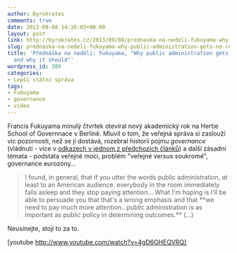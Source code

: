 ```yaml
---
author: Byrokrates
comments: true
date: 2013-09-08 14:16:03+00:00
layout: post
link: http://byrokrates.cz/2013/09/08/prednaska-na-nedeli-fukuyama-why-public-administration-gets-no-respect-and-why-it-should/
slug: prednaska-na-nedeli-fukuyama-why-public-administration-gets-no-respect-and-why-it-should
title: 'Přednáška na neděli: Fukuyama, "Why public administration gets no respect
  and why it should"'
wordpress_id: 389
categories:
- Lepší státní správa
tags:
- Fukuyama
- governance
- video
---
```


Francis Fukuyama minulý čtvrtek otevíral nový akademický rok na Hertie School of Governnace v Berlíně. Mluvil o tom, že veřejná správa si zaslouží víc pozornosti, než se jí dostává, rozebral historii pojmu _governance_ (vládnutí - více v [odkazech v jednom z předchozích článků](http://byrokrates.cz/dobre-cteni-odjinud-cisla-sir-humphrey-a-fukuyama-o-dobrem-vladnuti/)) a další zásadní témata - podstata veřejné moci, problém "veřejné versus soukromé", governance eurozóny...


<blockquote>I found, in general, that if you utter the words public administration, at least to an American audience, everybody in the room immediately falls asleep and they stop paying attention… What I'm hoping is I'll be able to persuade you that that's a wrong emphasis and that **we need to pay much more attention…public administration is as important as public policy in determining outcomes.** (...)</blockquote>


Neusínejte, stojí to za to.

[youtube http://www.youtube.com/watch?v=4gD6GHEQVRQ]




